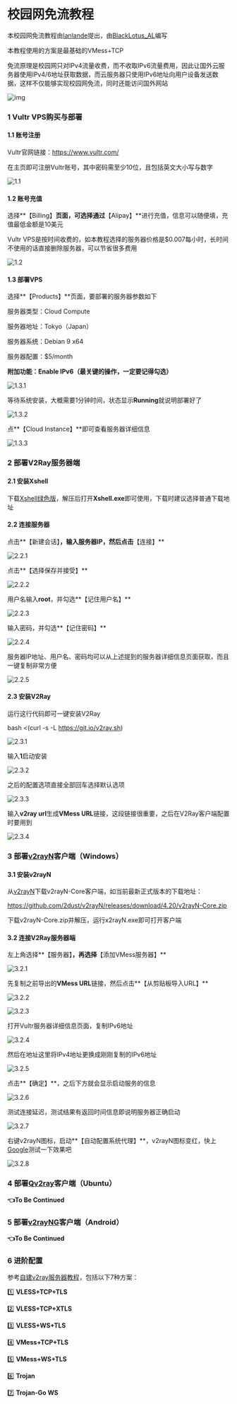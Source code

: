 # 校园网免流教程

本校园网免流教程由[Ianlande](https://github.com/Ianlande)提出，由[BlackLotus_AL](https://github.com/BlackLotusAllen)编写

本教程使用的方案是最基础的VMess+TCP

免流原理是校园网只对IPv4流量收费，而不收取IPv6流量费用，因此让国外云服务器使用IPv4/6地址获取数据，而云服务器只使用IPv6地址向用户设备发送数据，这样不仅能够实现校园网免流，同时还能访问国外网站

![img](https://i0.hdslb.com/bfs/article/watermark/670c0cfaa170ba949a34d4f659052a393e8a5bcf.jpg)

### 1 Vultr VPS购买与部署

#### 1.1 账号注册

Vultr官网链接：https://www.vultr.com/

在主页即可注册Vultr账号，其中密码需至少10位，且包括英文大小写与数字

![1.1](./images/1.1.png)

#### 1.2 账号充值

选择**【Billing】**页面，可选择通过**【Alipay】**进行充值，信息可以随便填，充值最低金额是10美元

Vultr VPS是按时间收费的，如本教程选择的服务器价格是$0.007每小时，长时间不使用的话直接删除服务器，可以节省很多费用

![1.2](./images/1.2.png)

#### 1.3 部署VPS

选择**【Products】**页面，要部署的服务器参数如下

服务器类型：Cloud Compute

服务器地址：Tokyo（Japan）

服务器系统：Debian 9 x64

服务器配置：$5/month

**附加功能：Enable IPv6（最关键的操作，一定要记得勾选）**

![1.3.1](./images/1.3.1.png)

等待系统安装，大概需要1分钟时间，状态显示**Running**就说明部署好了

![1.3.2](./images/1.3.2.png)

点**【Cloud Instance】**即可查看服务器详细信息

![1.3.3](./images/1.3.3.png)

### 2 部署V2Ray服务器端

#### 2.1 安装Xshell

下载[Xshell绿色版](http://www.xitongzhijia.net/soft/158121.html)，解压后打开**Xshell.exe**即可使用，下载时建议选择普通下载地址

#### 2.2 连接服务器

点击**【新建会话】**，输入服务器IP，然后点击**【连接】**

![2.2.1](./images/2.2.1.png)

点击**【选择保存并接受】**

![2.2.2](./images/2.2.2.png)

用户名输入**root**，并勾选**【记住用户名】**

![2.2.3](./images/2.2.3.png)

输入密码，并勾选**【记住密码】**

![2.2.4](./images/2.2.4.png)

服务器IP地址、用户名、密码均可以从上述提到的服务器详细信息页面获取，而且一键复制非常方便

![2.2.5](./images/2.2.5.png)

#### 2.3 安装V2Ray

运行这行代码即可一键安装V2Ray

bash <(curl -s -L https://git.io/v2ray.sh)

![2.3.1](./images/2.3.1.png)

输入**1**启动安装

![2.3.2](./images/2.3.2.png)

之后的配置选项直接全部回车选择默认选项

![2.3.3](./images/2.3.3.png)

输入**v2ray url**生成**VMess URL**链接，这段链接很重要，之后在V2Ray客户端配置时要用到

![2.3.4](./images/2.3.4.png)

### 3 部署[v2rayN](https://github.com/2dust/v2rayN)客户端（Windows）

#### 3.1 安装v2rayN

从[v2rayN](https://github.com/2dust/v2rayN/releases)下载v2rayN-Core客户端，如当前最新正式版本的下载地址：

https://github.com/2dust/v2rayN/releases/download/4.20/v2rayN-Core.zip

下载v2rayN-Core.zip并解压，运行x2rayN.exe即可打开客户端

#### 3.2 连接V2Ray服务器端

左上角选择**【服务器】**，再选择**【添加VMess服务器】**

![3.2.1](./images/3.2.1.png)

先复制之前导出的**VMess URL**链接，然后点击**【从剪贴板导入URL】**

![3.2.2](./images/3.2.2.png)

![3.2.3](./images/3.2.3.png)

打开Vultr服务器详细信息页面，复制IPv6地址

![3.2.4](./images/3.2.4.png)

然后在地址这里将IPv4地址更换成刚刚复制的IPv6地址

![3.2.5](./images/3.2.5.png)

点击**【确定】**，之后下方就会显示启动服务的信息

![3.2.6](./images/3.2.6.png)

测试连接延迟，测试结果有返回时间信息即说明服务器正确启动

![3.2.7](./images/3.2.7.png)

右键v2rayN图标，启动**【自动配置系统代理】**，v2rayN图标变红，快上[Google](https://www.google.com/)测试一下效果吧

![3.2.8](./images/3.2.8.png)

### 4 部署[Qv2ray](https://github.com/Qv2ray/Qv2ray)客户端（Ubuntu）

**👈To Be Continued**

### 5 部署[v2rayNG](https://github.com/2dust/v2rayNG)客户端（Android）

**👈To Be Continued**

### 6 进阶配置

参考[自建v2ray服务器教程](https://github.com/Alvin9999/new-pac/wiki/%E8%87%AA%E5%BB%BAv2ray%E6%9C%8D%E5%8A%A1%E5%99%A8%E6%95%99%E7%A8%8B)，包括以下7种方案：

1️⃣ **VLESS+TCP+TLS**

2️⃣ **VLESS+TCP+XTLS**

3️⃣ **VLESS+WS+TLS**

4️⃣ **VMess+TCP+TLS**

5️⃣ **VMess+WS+TLS**

6️⃣ **Trojan**

7️⃣ **Trojan-Go WS**

